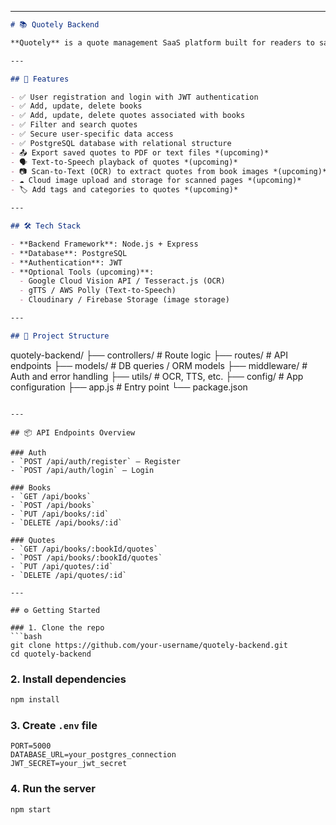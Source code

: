 

---

```markdown
# 📚 Quotely Backend

**Quotely** is a quote management SaaS platform built for readers to save, organize, and interact with quotes from books. This is the backend of the application, developed using **Node.js**, **Express**, and **PostgreSQL**.

---

## 🚀 Features

- ✅ User registration and login with JWT authentication
- ✅ Add, update, delete books
- ✅ Add, update, delete quotes associated with books
- ✅ Filter and search quotes
- ✅ Secure user-specific data access
- ✅ PostgreSQL database with relational structure
- 📤 Export saved quotes to PDF or text files *(upcoming)*
- 🗣️ Text-to-Speech playback of quotes *(upcoming)*
- 📷 Scan-to-Text (OCR) to extract quotes from book images *(upcoming)*
- ☁️ Cloud image upload and storage for scanned pages *(upcoming)*
- 🏷️ Add tags and categories to quotes *(upcoming)*

---

## 🛠️ Tech Stack

- **Backend Framework**: Node.js + Express
- **Database**: PostgreSQL
- **Authentication**: JWT
- **Optional Tools (upcoming)**:
  - Google Cloud Vision API / Tesseract.js (OCR)
  - gTTS / AWS Polly (Text-to-Speech)
  - Cloudinary / Firebase Storage (image storage)

---

## 📂 Project Structure

```

quotely-backend/
├── controllers/        # Route logic
├── routes/             # API endpoints
├── models/             # DB queries / ORM models
├── middleware/         # Auth and error handling
├── utils/              # OCR, TTS, etc.
├── config/             # App configuration
├── app.js              # Entry point
└── package.json

````

---

## 📦 API Endpoints Overview

### Auth
- `POST /api/auth/register` – Register
- `POST /api/auth/login` – Login

### Books
- `GET /api/books`
- `POST /api/books`
- `PUT /api/books/:id`
- `DELETE /api/books/:id`

### Quotes
- `GET /api/books/:bookId/quotes`
- `POST /api/books/:bookId/quotes`
- `PUT /api/quotes/:id`
- `DELETE /api/quotes/:id`

---

## ⚙️ Getting Started

### 1. Clone the repo
```bash
git clone https://github.com/your-username/quotely-backend.git
cd quotely-backend
````

### 2. Install dependencies

```bash
npm install
```

### 3. Create `.env` file

```
PORT=5000
DATABASE_URL=your_postgres_connection
JWT_SECRET=your_jwt_secret
```

### 4. Run the server

```bash
npm start
```


